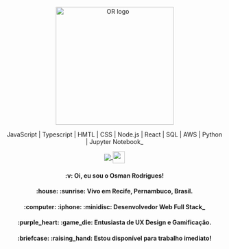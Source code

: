 <!--
**OsmanRodrigues/OsmanRodrigues** is a ✨ _special_ ✨ repository because its `README.md` (this file) appears on your GitHub profile.

Here are some ideas to get you started:

- 🔭 I’m currently working on ...
- 🌱 I’m currently learning ...
- 👯 I’m looking to collaborate on ...
- 🤔 I’m looking for help with ...
- 💬 Ask me about ...
- 📫 How to reach me: ...
- 😄 Pronouns: ...
- ⚡ Fun fact: ...
-->

<p align="center">
  <img src="https://user-images.githubusercontent.com/55052153/90836936-00827200-e327-11ea-87ae-146d036e4bbf.png" border="black" width="275"
  alt="OR logo" />
</p>

<p align="center">
  JavaScript | Typescript | HMTL | CSS | Node.js | React | SQL | AWS | Python | Jupyter Notebook_
</p>

<p align="center">
  <a align="center" href='https://www.linkedin.com/in/osman-rodrigues/'>
    <img align="center" src='https://icons.iconarchive.com/icons/danleech/simple/24/linkedin-icon.png'>
  </a>
  <a align="center" href='https://medium.com/@osmancesar.mr'>
    <img align="center" src='https://cdn4.iconfinder.com/data/icons/social-media-2210/24/Medium-512.png' width='28' heigth='28'>
  </a>
<p/>

<h4 align="center">
  :v: Oi, eu sou o Osman Rodrigues! 
</h4>

<h4 align="center">
  :house: :sunrise: Vivo em <b>Recife</b>, <b>Pernambuco</b>, <b>Brasil.</b>
</h4>

<h4 align="center">
  :computer: :iphone: :minidisc: Desenvolvedor Web Full Stack_
</h4>

<h4 align="center">
  :purple_heart: :game_die: Entusiasta de UX Design e Gamificação.
</h4>

<h4 align="center">
  :briefcase: :raising_hand: Estou disponível para trabalho imediato!
</h4>
